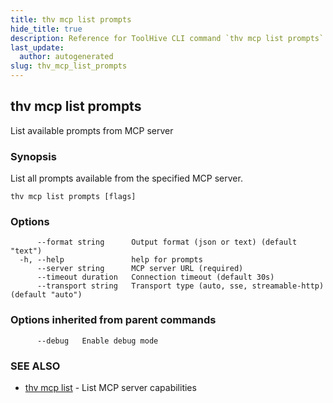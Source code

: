 ```yaml
---
title: thv mcp list prompts
hide_title: true
description: Reference for ToolHive CLI command `thv mcp list prompts`
last_update:
  author: autogenerated
slug: thv_mcp_list_prompts
---
```


## thv mcp list prompts

List available prompts from MCP server

### Synopsis

List all prompts available from the specified MCP server.

```
thv mcp list prompts [flags]
```

### Options

```
      --format string      Output format (json or text) (default "text")
  -h, --help               help for prompts
      --server string      MCP server URL (required)
      --timeout duration   Connection timeout (default 30s)
      --transport string   Transport type (auto, sse, streamable-http) (default "auto")
```

### Options inherited from parent commands

```
      --debug   Enable debug mode
```

### SEE ALSO

* [thv mcp list](thv_mcp_list.md)	 - List MCP server capabilities

